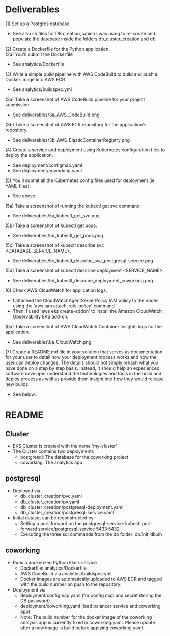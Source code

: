 # Deliverables

(1) Set up a Postgres database.  
- See also sh files for DB creation, which I was using to re-create and populate the database inside the folders db_cluster_creation and db.

(2) Create a Dockerfile for the Python application.  
(2a) You'll submit the Dockerfile
- See analytics/Dockerfile

(3) Write a simple build pipeline with AWS CodeBuild to build and push a Docker image into AWS ECR.
- See analytics/buildspec.yml

(3a) Take a screenshot of AWS CodeBuild pipeline for your project submission.
- See deliverables/3a_AWS_CodeBuild.png

(3b) Take a screenshot of AWS ECR repository for the application's repository.
- See deliverables/3b_AWS_ElasticContainerRegistry.png

(4) Create a service and deployment using Kubernetes configuration files to deploy the application.
- See deployment/configmap.yaml
- See deployment/coworking.yaml

(5) You'll submit all the Kubernetes config files used for deployment (ie YAML files).
- See above.

(5a) Take a screenshot of running the kubectl get svc command.
- See deliverables/5a_kubectl_get_svc.png

(5b) Take a screenshot of kubectl get pods.
- See deliverables/5b_kubectl_get_pods.png

(5c) Take a screenshot of kubectl describe svc <DATABASE_SERVICE_NAME>.
- See deliverables/5c_kubectl_describe_svc_postgresql-service.png

(5d) Take a screenshot of kubectl describe deployment <SERVICE_NAME>.
- See deliverables/5d_kubectl_describe_deployment_coworking.png

(6) Check AWS CloudWatch for application logs.
- I attached the CloudWatchAgentServerPolicy IAM policy to the nodes using the 'aws iam attach-role-policy' command.  
- Then, I used 'aws eks create-addon' to install the Amazon CloudWatch Observability EKS add-on.

(6a) Take a screenshot of AWS CloudWatch Container Insights logs for the application.
- See deliverables\6a_CloudWatch.png

(7) Create a README.md file in your solution that serves as documentation for your user to detail how your deployment process works and how the user can deploy changes. The details should not simply rehash what you have done on a step by step basis. Instead, it should help an experienced software developer understand the technologies and tools in the build and deploy process as well as provide them insight into how they would release new builds.
- See below.


# README

## Cluster
- EKS Cluster is created with the name 'my-cluster'
- The Cluster contains two deployments
  - postgresql: The database for the coworking project
  - coworking: The analytics app

## postgresql
- Deployed via
  - db_cluster_creation/pvc.yaml
  - db_cluster_creation/pv.yaml
  - db_cluster_creation/postgresql-deployment.yaml
  - db_cluster_creation/postgresql-service.yaml
- Initial dataset can be reconstructed by
  - Setting a port-forward on the postgresql-service:
    kubectl port-forward service/postgresql-service 5433:5432
  - Executing the three sql commands from the db folder:
    db/init_db.sh

## coworking
- Runs a dockerized Python Flask service
  - Dockerfile: analytics/Dockerfile
  - AWS CodeBuild via analytics/buildspec.yml
  - Docker images are automatically uploaded to AWS ECR and tagged with the build number on push to the repository.
- Deployment via
  - deployment/configmap.yaml (for config map and secret storing the DB password)
  - deployment/coworking.yaml (load balancer service and coworking app)
  - Note: The build number for the docker image of the coworking analysis app is currently fixed in coworking.yaml. 
    Please update after a new image is build before applying coworking.yaml.
